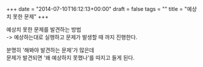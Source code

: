 +++
date = "2014-07-10T16:12:13+00:00"
draft = false
tags = ""
title = "예상치 못한 문제"
+++
<p>예상치 못한 문제를 발견하는 방법<br />-&gt; 예상하는대로 실행하고 문제가 발생할 때 까지 진행한다.</p>
<p>분명히 '해봐야 발견하는 문제'가 많은데<br />문제가 발견되면 '왜 예상하지 못했나'를 따지고 들게 된다.</p>